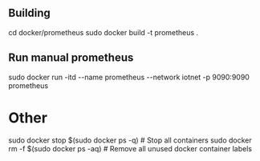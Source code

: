 ## Building 
cd docker/prometheus
sudo docker build -t prometheus .

## Run manual prometheus
sudo docker run -itd --name prometheus --network iotnet -p 9090:9090 prometheus

# Other
sudo docker stop $(sudo docker ps -q) # Stop all containers
sudo docker rm -f $(sudo docker ps -aq) # Remove all unused docker container labels